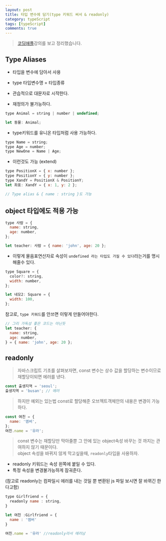 ```yaml
---
layout: post
title: 타입 변수에 담기(type 키워드 써서 & readonly)
category: typeScript
tags: [typeScript]
comments: true
---
```


> [코딩애플](https://codingapple.com/)강의를 보고 정리했습니다.

## Type Aliases

- 타입을 변수에 담아서 사용 <br/>

- type 타입변수명 = 타입종류 <br/>

- 관습적으로 대문자로 시작한다.

- 재정의가 불가능하다.

```js
type Animal = string | number | undefined;

let 동물: Animal;
```

- type키워드를 유니온 타입처럼 사용 가능하다.

```js
type Name = string;
type Age = number;
type NewOne = Name | Age;
```

- 이런것도 가능 (extend)

```js
type PositionX = { x: number };
type PositionY = { y: number };
type XandY = PositionX & PositionY;
let 좌표: XandY = { x: 1, y: 2 };

// Type alias & { name : string }도 가능
```

## object 타입에도 적용 가능

```js
type 사람 = {
  name: string,
  age: number,
};

let teacher: 사람 = { name: 'john', age: 20 };
```

- 이렇게 물음표연산자로 속성이 `undefined 라는 타입도 가질 수 있다`라는거를 명시해줄수 있다.

```js
type Square = {
  color?: string,
  width: number,
};

let 네모2: Square = {
  width: 100,
};
```

참고로, `type 키워드`를 안쓰면 이렇게 만들어야한다.

```js
// 그리 가독성 좋은 코드는 아닌듯
let teacher: {
  name: string,
  age: number,
} = { name: 'john', age: 20 };
```

## readonly

> 자바스크립트 기초를 살펴보자면, const 변수는 상수 값을 할당하는 변수이므로 재할당이되면 에러를 낸다.

```js
const 출생지역 = 'seoul';
출생지역 = 'busan'; // 에러
```

> 하지만 예외는 있는법 const로 할당해준 오브젝트객체안의 내용은 변경이 가능하다.

```js
const 여친 = {
  name: '엠버',
};
여친.name = '유라';
```

> const 변수는 재할당만 막아줄뿐 그 안에 있는 object속성 바꾸는 것 까지는 관여하지 않기 때문이다.<br/>
> object 속성을 바뀌지 않게 막고싶을때, `readonly`타입을 사용하자.
> <br/>

- readonly 키워드는 속성 왼쪽에 붙일 수 있다.
- 특정 속성을 변경불가능하게 잠궈준다.<br/>

(참고로 readonly는 컴파일시 에러를 내는 것일 뿐 변환된 js 파일 보시면 잘 바뀌긴 한다고함)

```js
type Girlfriend = {
  readonly name : string,
}

let 여친 :Girlfriend = {
  name : '엠버'
}

여친.name = '유라' //readonly라서 에러남
```
